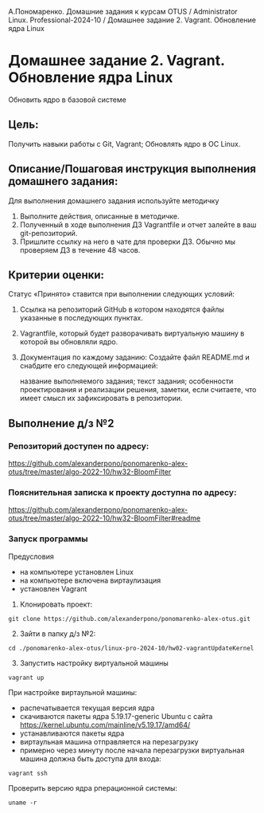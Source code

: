 А.Пономаренко. Домашние задания к курсам OTUS / Administrator Linux. Professional-2024-10 / Домашнее задание 2. Vagrant. Обновление ядра Linux

# Домашнее задание 2. Vagrant. Обновление ядра Linux

Обновить ядро в базовой системе
## Цель:

Получить навыки работы с Git, Vagrant;
Обновлять ядро в ОС Linux.

## Описание/Пошаговая инструкция выполнения домашнего задания:
Для выполнения домашнего задания используйте методичку
1. Выполните действия, описанные в методичке.
2. Полученный в ходе выполнения ДЗ Vagrantfile и отчет залейте в ваш git-репозиторий.
3. Пришлите ссылку на него в чате для проверки ДЗ. Обычно мы проверяем ДЗ в течение 48 часов.


## Критерии оценки:

Статус «Принято» ставится при выполнении следующих условий:

1. Ссылка на репозиторий GitHub в котором находятся файлы указанные в последующих пунктах.
2. Vagrantfile, который будет разворачивать виртуальную машину в которой вы обновляли ядро.
3. Документация по каждому заданию:
    Создайте файл README.md и снабдите его следующей информацией:

    название выполняемого задания;
    текст задания;
    особенности проектирования и реализации решения,
    заметки, если считаете, что имеет смысл их зафиксировать в репозитории.

## Выполнение д/з №2

### Репозиторий доступен по адресу:
https://github.com/alexanderpono/ponomarenko-alex-otus/tree/master/algo-2022-10/hw32-BloomFilter

### Пояснительная записка к проекту доступна по адресу:
https://github.com/alexanderpono/ponomarenko-alex-otus/tree/master/algo-2022-10/hw32-BloomFilter#readme

### Запуск программы

Предусловия
* на компьютере установлен Linux
* на компьютере включена виртаулизация
* установлен Vagrant


1. Клонировать проект: 
```
git clone https://github.com/alexanderpono/ponomarenko-alex-otus.git
```

2. Зайти в папку д/з №2: 
```
cd ./ponomarenko-alex-otus/linux-pro-2024-10/hw02-vagrantUpdateKernel 
```

3. Запустить настройку виртуальной машины
```
vagrant up
```

При настройке виртаульной машины: 
* распечатывается текущая версия ядра
* скачиваются пакеты ядра 5.19.17-generic Ubuntu с сайта https://kernel.ubuntu.com/mainline/v5.19.17/amd64/
* устанавливаются пакеты ядра
* виртаульная машина отправляется на перезагрузку
* примерно через минуту после начала перезагрузки виртуальная машина должна быть доступа для входа:


```
vagrant ssh
```

Проверить версию ядра рперационной системы:
```
uname -r
```
